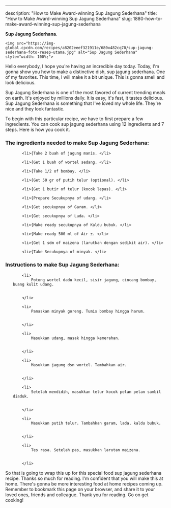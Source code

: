 ---
description: "How to Make Award-winning Sup Jagung Sederhana"
title: "How to Make Award-winning Sup Jagung Sederhana"
slug: 1880-how-to-make-award-winning-sup-jagung-sederhana

<p>
	<strong>Sup Jagung Sederhana</strong>. 
	
</p>
<p>
	
	<img src="https://img-global.cpcdn.com/recipes/a8202eeef321911e/680x482cq70/sup-jagung-sederhana-foto-resep-utama.jpg" alt="Sup Jagung Sederhana" style="width: 100%;">
	
	
</p>
<p>
	Hello everybody, I hope you're having an incredible day today. Today, I'm gonna show you how to make a distinctive dish, sup jagung sederhana. One of my favorites. This time, I will make it a bit unique. This is gonna smell and look delicious.
</p>
	
<p>
	
</p>
<p>
	Sup Jagung Sederhana is one of the most favored of current trending meals on earth. It's enjoyed by millions daily. It is easy, it's fast, it tastes delicious. Sup Jagung Sederhana is something that I've loved my whole life. They're nice and they look fantastic.
</p>

<p>
To begin with this particular recipe, we have to first prepare a few ingredients. You can cook sup jagung sederhana using 12 ingredients and 7 steps. Here is how you cook it.
</p>

<h3>The ingredients needed to make Sup Jagung Sederhana:</h3>

<ol>
	
		<li>{Take 2 buah of jagung manis. </li>
	
		<li>{Get 1 buah of wortel sedang. </li>
	
		<li>{Take 1/2 of bombay. </li>
	
		<li>{Get 50 gr of putih telur (optional). </li>
	
		<li>{Get 1 butir of telur (kocok lepas). </li>
	
		<li>{Prepare Secukupnya of udang. </li>
	
		<li>{Get secukupnya of Garam. </li>
	
		<li>{Get secukupnya of Lada. </li>
	
		<li>{Make ready secukupnya of Kaldu bubuk. </li>
	
		<li>{Make ready 500 ml of Air ±. </li>
	
		<li>{Get 1 sdm of maizena (larutkan dengan sedikit air). </li>
	
		<li>{Take Secukupnya of minyak. </li>
	
</ol>
<p>
	
</p>

<h3>Instructions to make Sup Jagung Sederhana:</h3>

<ol>
	
		<li>
			Potong wortel dadu kecil, sisir jagung, cincang bombay, buang kulit udang.
			
			
		</li>
	
		<li>
			Panaskan minyak goreng. Tumis bombay hingga harum.
			
			
		</li>
	
		<li>
			Masukkan udang, masak hingga kemerahan.
			
			
		</li>
	
		<li>
			Masukkan jagung dsn wortel. Tambahkan air.
			
			
		</li>
	
		<li>
			Setelah mendidih, masukkan telur kocok pelan pelan sambil diaduk.
			
			
		</li>
	
		<li>
			Masukkan putih telur. Tambahkan garam, lada, kaldu bubuk.
			
			
		</li>
	
		<li>
			Tes rasa. Setelah pas, masukkan larutan maizena.
			
			
		</li>
	
</ol>

<p>
	
</p>

<p>
	So that is going to wrap this up for this special food sup jagung sederhana recipe. Thanks so much for reading. I'm confident that you will make this at home. There's gonna be more interesting food at home recipes coming up. Remember to bookmark this page on your browser, and share it to your loved ones, friends and colleague. Thank you for reading. Go on get cooking!
</p>
